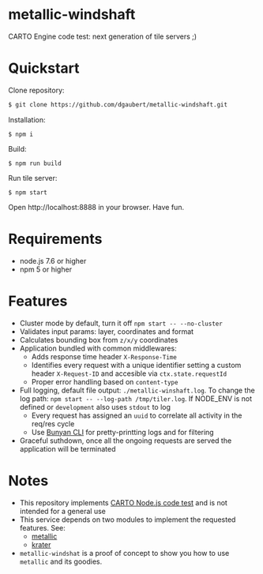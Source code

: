 # metallic-windshaft

CARTO Engine code test: next generation of tile servers ;)

# Quickstart

Clone repository:
```bash
$ git clone https://github.com/dgaubert/metallic-windshaft.git
```

Installation:
```
$ npm i
```

Build:
```
$ npm run build
```

Run tile server:
```
$ npm start
```

Open http://localhost:8888 in your browser. Have fun.

# Requirements

- node.js 7.6 or higher
- npm 5 or higher

# Features

- Cluster mode by default, turn it off `npm start -- --no-cluster`
- Validates input params: layer, coordinates and format
- Calculates bounding box from `z/x/y` coordinates
- Application bundled with common middlewares:
  * Adds response time header `X-Response-Time`
  * Identifies every request with a unique identifier setting a custom header `X-Request-ID` and accesible via `ctx.state.requestId`
  * Proper error handling based on `content-type`
- Full logging, default file output: `./metallic-winshaft.log`. To change the log path: `npm start -- --log-path /tmp/tiler.log`. If NODE_ENV is not defined or `development` also uses `stdout` to log
  * Every request has assigned an `uuid` to correlate all activity in the req/res cycle
  * Use [Bunyan CLI](https://github.com/trentm/node-bunyan#cli-usage) for pretty-printting logs and for filtering
- Graceful suthdown, once all the ongoing requests are served the application will be terminated

# Notes

- This repository implements [CARTO Node.js code test](https://gist.github.com/rochoa/9a7a3f4c91e8ea20458f87b8861d0ba2) and is not intended for a general use
- This service depends on two modules to implement the requested features. See:
  * [metallic](https://github.com/cartodb/metallic)
  * [krater](https://github.com/dgaubert/krater)
- `metallic-windshat` is a proof of concept to show you how to use `metallic` and its goodies.
